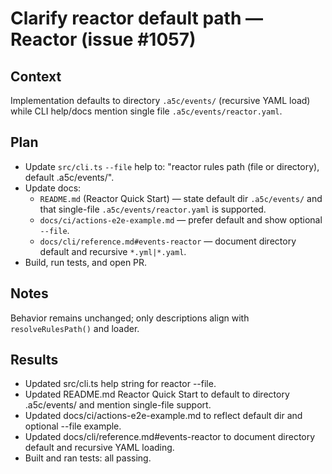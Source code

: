 # Clarify reactor default path — Reactor (issue #1057)

## Context

Implementation defaults to directory `.a5c/events/` (recursive YAML load) while CLI help/docs mention single file `.a5c/events/reactor.yaml`.

## Plan

- Update `src/cli.ts` `--file` help to: "reactor rules path (file or directory), default .a5c/events/".
- Update docs:
  - `README.md` (Reactor Quick Start) — state default dir `.a5c/events/` and that single-file `.a5c/events/reactor.yaml` is supported.
  - `docs/ci/actions-e2e-example.md` — prefer default and show optional `--file`.
  - `docs/cli/reference.md#events-reactor` — document directory default and recursive `*.yml|*.yaml`.
- Build, run tests, and open PR.

## Notes

Behavior remains unchanged; only descriptions align with `resolveRulesPath()` and loader.

## Results

- Updated src/cli.ts help string for reactor --file.
- Updated README.md Reactor Quick Start to default to directory .a5c/events/ and mention single-file support.
- Updated docs/ci/actions-e2e-example.md to reflect default dir and optional --file example.
- Updated docs/cli/reference.md#events-reactor to document directory default and recursive YAML loading.
- Built and ran tests: all passing.
